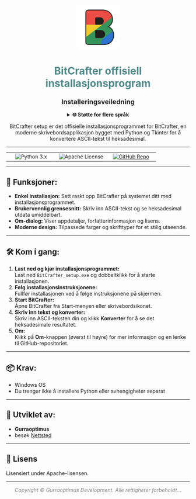 <div align="center">

<img src="https://raw.githubusercontent.com/gurraoptimus/BitCrafter/gh-page/assets/BitCrafter%20(2).png" alt="BitCrafter Logo" width="120" />

# <span style="color:#4F8A8B;">BitCrafter offisiell installasjonsprogram</span>
### <span style="font-size:1.1em; color:#222;">Installeringsveiledning</span>
<details>
<summary><b>🌐 Støtte for flere språk</b></summary>

BitCrafter README er tilgjengelig på flere språk:

- [Engelsk](README.md)
- [Svensk](README.sv.md)
- [한국어](README.ko.md)
- [Norsk](README.no.md) (nåværende)

For å bidra med en oversettelse, opprett en ny <code>README.[lang].md</code>-fil (bytt ut <code>[lang]</code> med språkkoden, f.eks. <code>README.fr.md</code> for fransk) og send inn en pull request.
</details>

BitCrafter setup er det offisielle installasjonsprogrammet for BitCrafter, en moderne skrivebordsapplikasjon bygget med Python og Tkinter for å konvertere ASCII-tekst til heksadesimal.

</div>

---

<div align="center">

<table>
    <tr>
        <td align="center" width="33%">
            <img src="https://img.shields.io/badge/Python-3.x-blue?logo=python" alt="Python 3.x" />
        </td>
        <td align="center" width="33%">
            <img src="https://img.shields.io/badge/License-Apache-green.svg" alt="Apache License" />
        </td>
        <td align="center" width="33%">
            <a href="https://github.com/gurraoptimus/BitCrafter/tree/gh-page">
                <img src="https://img.shields.io/badge/GitHub-Repository-black?logo=github" alt="GitHub Repo" />
            </a>
        </td>
    </tr>
</table>

</div>

---

## 🚀 Funksjoner:

- **Enkel installasjon:** Sett raskt opp BitCrafter på systemet ditt med installasjonsprogrammet.
- **Brukervennlig grensesnitt:** Skriv inn ASCII-tekst og se heksadesimal utdata umiddelbart.
- **Om-dialog:** Viser appdetaljer, forfatterinformasjon og lisens.
- **Moderne design:** Tilpassede farger og skrifttyper for et stilig utseende.

---

## 🛠️ Kom i gang:

<ol>
    <li>
        <b>Last ned og kjør installasjonsprogrammet:</b><br>
        Last ned <code>BitCrafter_setup.exe</code> og dobbeltklikk for å starte installasjonen.
    </li>
    <li>
        <b>Følg installasjonsinstruksjonene:</b><br>
        Fullfør installasjonen ved å følge instruksjonene på skjermen.
    </li>
    <li>
        <b>Start BitCrafter:</b><br>
        Åpne BitCrafter fra Start-menyen eller skrivebordsikonet.
    </li>
    <li>
        <b>Skriv inn tekst og konverter:</b><br>
        Skriv inn ASCII-teksten din og klikk <b>Konverter</b> for å se det heksadesimale resultatet.
    </li>
    <li>
        <b>Om:</b><br>
        Klikk på <b>Om</b>-knappen (øverst til høyre) for mer informasjon og en lenke til GitHub-repositoriet.
    </li>
</ol>

---

## 📦 Krav:

- Windows OS  
- Du trenger ikke å installere Python eller avhengigheter separat

---

## 👤 Utviklet av:

- **Gurraoptimus**  
- besøk [Nettsted](https://gurraoptimus.github.io/BitCrafter)

---

## 📄 Lisens

Lisensiert under Apache-lisensen.

---

<div align="center" style="color:#888;">
    <em>Copyright &copy; Gurraoptimus Development. Alle rettigheter forbeholdt&mldr;</em>
</div>